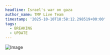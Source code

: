 ```yaml
---
headline: Israel's war on gaza
author_name: TMP Live Team
timestamp: '2025-10-10T18:58:12.298519+00:00'
tags:
  - BREAKING
  - UPDATE
---
```

![Image](https://i.postimg.cc/02KqMXPx/INTERACTIVE-Gaza-tracker-October-10-2025-Death-tracker-1760107081.webp)
